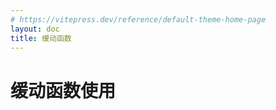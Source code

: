 ```yaml
---
# https://vitepress.dev/reference/default-theme-home-page
layout: doc
title: 缓动函数
---
```


# 缓动函数使用

<el-divider />

<script setup>
  import AnimateDemo from '/examples/AnimateDemo.vue'
  import { ref } from 'vue'
  const size = ref(100)
</script>

<ClientOnly>
  <AnimateDemo />
</ClientOnly>
